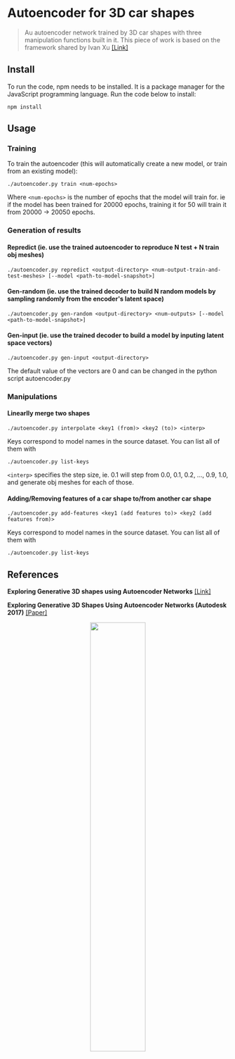 # Autoencoder for 3D car shapes
> Au autoencoder network trained by 3D car shapes with three manipulation functions built in it. This piece of work is based on the framework shared by Ivan Xu [[Link]](https://github.com/xuyanwen2012/interactive_generative_3d_shapes)

## Install

To run the code, npm needs to be installed. It is a package manager for the JavaScript programming language. Run the code below to install:

    npm install
    
## Usage

### Training

To train the autoencoder (this will automatically create a new model, or train from an existing model):

	./autoencoder.py train <num-epochs>

Where `<num-epochs>` is the number of epochs that the model will train for. ie if the model has been trained for 20000 epochs, training it for 50 will train it from 20000 -> 20050 epochs.


### Generation of results

#### Repredict (ie. use the trained autoencoder to reproduce N test + N train obj meshes)

	./autoencoder.py repredict <output-directory> <num-output-train-and-test-meshes> [--model <path-to-model-snapshot>]
	
#### Gen-random (ie. use the trained decoder to build N random models by sampling randomly from the encoder's latent space)

	./autoencoder.py gen-random <output-directory> <num-outputs> [--model <path-to-model-snapshot>]
	
#### Gen-input (ie. use the trained decoder to build a model by inputing latent space vectors)

	./autoencoder.py gen-input <output-directory>
	
The default value of the vectors are 0 and can be changed in the python script autoencoder.py
	
### Manipulations

#### Linearlly merge two shapes

	./autoencoder.py interpolate <key1 (from)> <key2 (to)> <interp>
	
Keys correspond to model names in the source dataset. You can list all of them with

	./autoencoder.py list-keys
	
`<interp>` specifies the step size, ie. 0.1 will step from 0.0, 0.1, 0.2, ..., 0.9, 1.0, and generate obj meshes for each of those.
	
#### Adding/Removing features of a car shape to/from another car shape

	./autoencoder.py add-features <key1 (add features to)> <key2 (add features from)>
	
Keys correspond to model names in the source dataset. You can list all of them with

	./autoencoder.py list-keys


## References 

<b>Exploring Generative 3D shapes using Autoencoder Networks</b> [[Link]](https://github.com/xuyanwen2012/interactive_generative_3d_shapes)


<b>Exploring Generative 3D Shapes Using Autoencoder Networks (Autodesk 2017)</b> [[Paper]](https://www.autodeskresearch.com/publications/exploring_generative_3d_shapes)
<p align="center"><img width="50%" src="https://github.com/timzhang642/3D-Machine-Learning/blob/master/imgs/Exploring%20Generative%203D%20Shapes%20Using%20Autoencoder%20Networks.jpeg" /></p>
